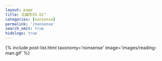 ```yaml
---
layout: page
title: 北偏东55.62°
categories: [nonsense]
permalink: '/nonsense'
search_omit: true
hidelogo: true
---
```

{% include post-list.html taxonomy='nonsense' image='images/reading-man.gif' %}
